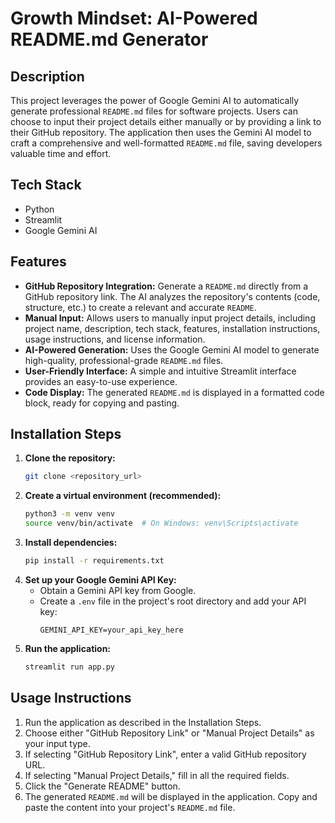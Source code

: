 # Growth Mindset: AI-Powered README.md Generator

## Description

This project leverages the power of Google Gemini AI to automatically generate professional `README.md` files for software projects.  Users can choose to input their project details either manually or by providing a link to their GitHub repository. The application then uses the Gemini AI model to craft a comprehensive and well-formatted `README.md` file, saving developers valuable time and effort.

## Tech Stack

* Python
* Streamlit
* Google Gemini AI

## Features

* **GitHub Repository Integration:**  Generate a `README.md` directly from a GitHub repository link. The AI analyzes the repository's contents (code, structure, etc.) to create a relevant and accurate `README`.
* **Manual Input:** Allows users to manually input project details, including project name, description, tech stack, features, installation instructions, usage instructions, and license information.
* **AI-Powered Generation:**  Uses the Google Gemini AI model to generate high-quality, professional-grade `README.md` files.
* **User-Friendly Interface:** A simple and intuitive Streamlit interface provides an easy-to-use experience.
* **Code Display:** The generated `README.md` is displayed in a formatted code block, ready for copying and pasting.


## Installation Steps

1. **Clone the repository:**
   ```bash
   git clone <repository_url>
   ```
2. **Create a virtual environment (recommended):**
   ```bash
   python3 -m venv venv
   source venv/bin/activate  # On Windows: venv\Scripts\activate
   ```
3. **Install dependencies:**
   ```bash
   pip install -r requirements.txt
   ```
4. **Set up your Google Gemini API Key:**
   - Obtain a Gemini API key from Google.
   - Create a `.env` file in the project's root directory and add your API key:
     ```
     GEMINI_API_KEY=your_api_key_here
     ```
5. **Run the application:**
   ```bash
   streamlit run app.py
   ```


## Usage Instructions

1.  Run the application as described in the Installation Steps.
2.  Choose either "GitHub Repository Link" or "Manual Project Details" as your input type.
3.  If selecting "GitHub Repository Link", enter a valid GitHub repository URL.
4.  If selecting "Manual Project Details," fill in all the required fields.
5.  Click the "Generate README" button.
6.  The generated `README.md` will be displayed in the application. Copy and paste the content into your project's `README.md` file.


